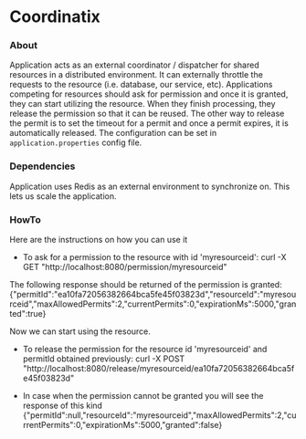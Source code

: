 # Coordinatix

### About
Application acts as an external coordinator / dispatcher for shared resources in a distributed environment.
It can externally throttle the requests to the resource (i.e. database, our service, etc).
Applications competing for resources should ask for permission and once it is granted,
they can start utilizing the resource.
When they finish processing, they release the permission so that it can be reused.
The other way to release the permit is to set the timeout for a permit and once a permit expires,
it is automatically released.
The configuration can be set in `application.properties` config file.

### Dependencies
Application uses Redis as an external environment to synchronize on.
This lets us scale the application.

### HowTo
Here are the instructions on how you can use it

* To ask for a permission to the resource with id 'myresourceid': curl -X GET "http://localhost:8080/permission/myresourceid"

The following response should be returned of the permission is granted:
{"permitId":"ea10fa72056382664bca5fe45f03823d","resourceId":"myresourceid","maxAllowedPermits":2,"currentPermits":0,"expirationMs":5000,"granted":true}

Now we can start using the resource.

* To release the permission for the resource id 'myresourceid' and permitId obtained previously: curl -X POST "http://localhost:8080/release/myresourceid/ea10fa72056382664bca5fe45f03823d"

* In case when the permission cannot be granted you will see the response of this kind
{"permitId":null,"resourceId":"myresourceid","maxAllowedPermits":2,"currentPermits":0,"expirationMs":5000,"granted":false}